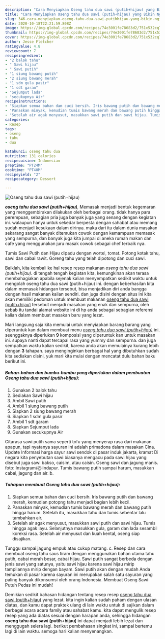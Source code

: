 ```yaml
---
description: "Cara Menyiapkan Oseng tahu dua sawi (putih+hijau) yang Bikin Ngiler"
title: "Cara Menyiapkan Oseng tahu dua sawi (putih+hijau) yang Bikin Ngiler"
slug: 346-cara-menyiapkan-oseng-tahu-dua-sawi-putihhijau-yang-bikin-ngiler
date: 2020-10-18T22:21:59.808Z
image: https://img-global.cpcdn.com/recipes/74e3001fe78683d2/751x532cq70/oseng-tahu-dua-sawi-putihhijau-foto-resep-utama.jpg
thumbnail: https://img-global.cpcdn.com/recipes/74e3001fe78683d2/751x532cq70/oseng-tahu-dua-sawi-putihhijau-foto-resep-utama.jpg
cover: https://img-global.cpcdn.com/recipes/74e3001fe78683d2/751x532cq70/oseng-tahu-dua-sawi-putihhijau-foto-resep-utama.jpg
author: Jesse Fletcher
ratingvalue: 4.8
reviewcount: 7
recipeingredient:
- "2 balok tahu"
- " Sawi hijau"
- " Sawi putih"
- "1 siung bawang putih"
- "2 siung bawang merah"
- "1 sdm gula pasir"
- "1 sdt garam"
- "Sejumput lada"
- "secukupnya Air"
recipeinstructions:
- "Siapkan semua bahan dan cuci bersih. Iris bawang putih dan bawang merah, kemudian potopng tahu menjadi bagian lebih kecil."
- "Panaskan minyak, kemudian tumis bawang merah dan bawang putih hingga harum. Setelah itu, masukkan tahu dan tumis sebentar lalu tambahkan air."
- "Setelah air agak menyusut, masukkan sawi putih dan sawi hijau. Tumis hingga agak layu. Selanjutnya masukkan gula, garam dan lada sesambil koreksi rasa. Setelah air menyusut dan kuah kental, oseng siap disajikan."
categories:
- Resep
tags:
- oseng
- tahu
- dua

katakunci: oseng tahu dua 
nutrition: 131 calories
recipecuisine: Indonesian
preptime: "PT24M"
cooktime: "PT40M"
recipeyield: "2"
recipecategory: Dessert

---
```



![Oseng tahu dua sawi (putih+hijau)](https://img-global.cpcdn.com/recipes/74e3001fe78683d2/751x532cq70/oseng-tahu-dua-sawi-putihhijau-foto-resep-utama.jpg)

<b><i>oseng tahu dua sawi (putih+hijau)</i></b>, Memasak menjadi bentuk kegemaran yang menggembirakan dilakukan oleh berbagai orang. tidak hanya para perempuan, sebagian pria juga banyak juga yang senang dengan kegiatan ini. walaupun hanya untuk sekedar berpesta dengan sahabat atau memang sudah menjadi kesukaan dalam dirinya. maka dari itu dalam dunia masakan sekarang sangat banyak ditemukan cowok dengan kemampuan memasak yang sempurna, dan banyak juga kita jumpai di aneka rumah makan dan cafe yang menggunakan juru masak cowok sebagai chef terbaik nya.

Tumis Sawi Putih dan Hijau dipadu dengan wortel, tomat. Potong kotak tahu, sawi dan cabai rawit. Goreng tahu yang telah dipotong dan cuci sawi.

Baiklah, kita kembali ke hal resep resep makanan <i>oseng tahu dua sawi (putih+hijau)</i>. di tengah tengah kegiatan kita, kemungkinan akan terasa membahagiakan apabila sejenak kalian menyempatkan sedikit waktu untuk mengolah oseng tahu dua sawi (putih+hijau) ini. dengan keberhasilan kita dalam memasak hidangan tersebut, bisa menjadikan diri anda bangga dengan hasil makanan kalian sendiri. dan juga disini dengan situs ini kita akan memiliki pedoman untuk membuat makanan <u>oseng tahu dua sawi (putih+hijau)</u> tersebut menjadi masakan yang enak dan sempurna, oleh sebab itu tandai alamat website ini di hp anda sebagai sebagian referensi kalian dalam membuat masakan baru yang lezat.


Mari langsung saja kita memulai untuk menyiapkan barang barang yang diperuntuk kan dalam membuat menu <u><i>oseng tahu dua sawi (putih+hijau)</i></u> ini. seenggaknya diperlukan <b>9</b> komposisi yang diperuntuk kan untuk masakan ini. supaya nanti dapat tercapai rasa yang yummy dan sempurna. dan juga sempatkan waktu kalian sedikit, karena anda akan memulainya kurang lebih dengan <b>3</b> tahapan. saya menginginkan berbagai hal yang dibutuhkan sudah kita sediakan disini, yuk mari kita mulai dengan mencatat dulu bahan baku berikut ini.

<!--inarticleads1-->

##### Bahan-bahan dan bumbu-bumbu yang diperlukan dalam pembuatan Oseng tahu dua sawi (putih+hijau):

1. Gunakan 2 balok tahu
1. Sediakan  Sawi hijau
1. Ambil  Sawi putih
1. Ambil 1 siung bawang putih
1. Siapkan 2 siung bawang merah
1. Siapkan 1 sdm gula pasir
1. Ambil 1 sdt garam
1. Siapkan Sejumput lada
1. Gunakan secukupnya Air


Citarasa sawi putih sama seperti tofu yang menyerap rasa dari makanan apapun, tapi nyatanya sayuran ini adalah primadona dalam masakan Cina. Update Informasi harga sayur sawi sendok di pasar induk jakarta, kramat Di negara kita penyebutan sawi biasanya mengacu pada sawi hijau yang disebut juga sawi bakso, caisim, atau caisin. Oseng sawi dan jagung manis. foto: Instagram/@iindapur. Tumis bawang putih sampai harum, masukkan cabai, jagung dan air. b. 

<!--inarticleads2-->

##### Tahapan membuat Oseng tahu dua sawi (putih+hijau):

1. Siapkan semua bahan dan cuci bersih. Iris bawang putih dan bawang merah, kemudian potopng tahu menjadi bagian lebih kecil.
1. Panaskan minyak, kemudian tumis bawang merah dan bawang putih hingga harum. Setelah itu, masukkan tahu dan tumis sebentar lalu tambahkan air.
1. Setelah air agak menyusut, masukkan sawi putih dan sawi hijau. Tumis hingga agak layu. Selanjutnya masukkan gula, garam dan lada sesambil koreksi rasa. Setelah air menyusut dan kuah kental, oseng siap disajikan.


Tunggu sampai jagung empuk atau cukup matang. c. Resep dan cara membuat oseng tahu saus tiram dengan menggunakan bahan utama tahu putih, cabai merah besar, cabai hijau. Sawi putih sangat berbeda dengan jenis sawi yang satunya, yaitu sawi hijau karena sawi hijau mirip tampilannya mirip dengan bayam. Sawi putih akan dengan mudah Anda temukan di pasar karena sayuran ini merupakan salah satu sayuran yang paling banyak dikonsumsi oleh orang Indonesia. Membuat Oseng Sawi Putuh Pedas ini mudah! 

Demikian sedikit bahasan hidangan tentang resep resep <u>oseng tahu dua sawi (putih+hijau)</u> yang lezat. kita ingin kalian sudah paham dengan ulasan diatas, dan kamu dapat praktek ulang di lain waktu untuk di sajikan dalam berbagai acara acara family atau sahabat kamu. kita dapat mengulik resep resep yang ada diatas sesuai dengan harapan anda, sehingga hidangan <b>oseng tahu dua sawi (putih+hijau)</b> ini dapat menjadi lebih lezat dan menggugah selera lagi. berikut pembahasan singkat ini, sampai bertemu lagi di lain waktu. semoga hari kalian menyenangkan.
